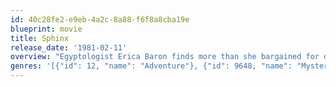 ```yaml
---
id: 40c28fe2-e9eb-4a2c-8a88-f6f8a8cba19e
blueprint: movie
title: Sphinx
release_date: '1981-02-11'
overview: "Egyptologist Erica Baron finds more than she bargained for during her long-planned trip to The Land of the Pharoahs - murder, theft, betrayal, love, and a mummy's curse!"
genres: '[{"id": 12, "name": "Adventure"}, {"id": 9648, "name": "Mystery"}, {"id": 53, "name": "Thriller"}]'
---
```


